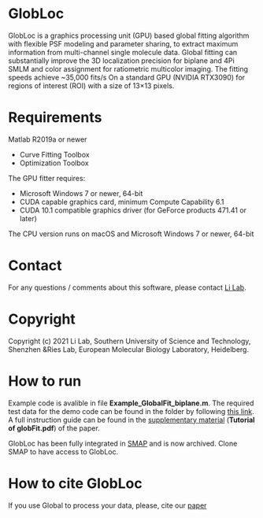 # GlobLoc
 GlobLoc is a graphics processing unit (GPU) based global fitting algorithm with flexible PSF modeling and parameter sharing, to extract maximum information from multi-channel single molecule data. Global fitting can substantially improve the 3D localization precision for biplane and 4Pi SMLM and color assignment for ratiometric multicolor imaging. The fitting speeds achieve ~35,000 fits/s On a standard GPU (NVIDIA RTX3090) for regions of interest (ROI) with a size of 13×13 pixels.



# Requirements
Matlab R2019a or newer  
  - Curve Fitting Toolbox
  - Optimization Toolbox

The GPU fitter requires:
  
  - Microsoft Windows 7 or newer, 64-bit
  - CUDA capable graphics card, minimum Compute Capability 6.1
  - CUDA 10.1 compatible graphics driver (for GeForce products 471.41 or later)

The CPU version runs on macOS and Microsoft Windows 7 or newer, 64-bit
# Contact
For any questions / comments about this software, please contact [Li Lab](https://faculty.sustech.edu.cn/liym2019/en/).

# Copyright 
Copyright (c) 2021 Li Lab, Southern University of Science and Technology, Shenzhen &Ries Lab, European Molecular Biology Laboratory, Heidelberg.

 # How to run
 Example code is avalible in file **Example_GlobalFit_biplane.m**. The required test data for the demo code can be found in the folder by following [this link](https://oc.embl.de/index.php/s/bs1ADBsc4t6aiVV). A full instruction guide can be found in the [supplementary material](https://www.biorxiv.org/content/10.1101/2021.09.22.461230v1.supplementary-material)  (**Tutorial of globFit.pdf**) of the paper.
 
 GlobLoc has been fully integrated in [SMAP](https://github.com/jries/SMAP/tree/develop) and is now archived. Clone SMAP to have access to GlobLoc.


 # How to cite GlobLoc
If you use Global to process your data, please, cite our [paper](https://www.biorxiv.org/content/10.1101/2021.09.22.461230v1)



